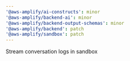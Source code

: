 ```yaml
---
'@aws-amplify/ai-constructs': minor
'@aws-amplify/backend-ai': minor
'@aws-amplify/backend-output-schemas': minor
'@aws-amplify/backend': patch
'@aws-amplify/sandbox': patch
---
```


Stream conversation logs in sandbox
